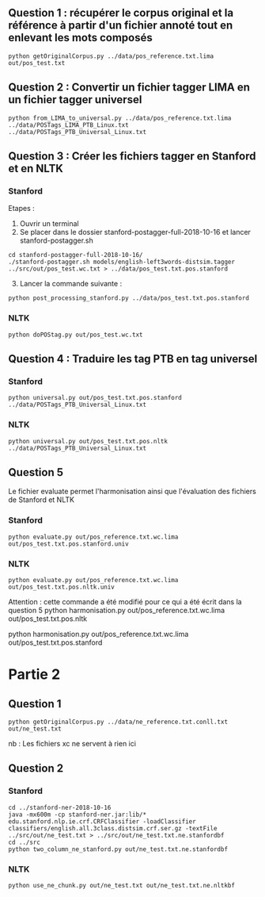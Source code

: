 ## Question 1 : récupérer le corpus original et la référence à partir d'un fichier annoté tout en enlevant les mots composés  
```
python getOriginalCorpus.py ../data/pos_reference.txt.lima out/pos_test.txt
```

## Question 2 : Convertir un fichier tagger LIMA en un fichier tagger universel
```
python from_LIMA_to_universal.py ../data/pos_reference.txt.lima ../data/POSTags_LIMA_PTB_Linux.txt ../data/POSTags_PTB_Universal_Linux.txt
```

## Question 3 : Créer les fichiers tagger en Stanford et en NLTK

### Stanford
Etapes :
1. Ouvrir un terminal
2. Se placer dans le dossier stanford-postagger-full-2018-10-16 et lancer stanford-postagger.sh
```
cd stanford-postagger-full-2018-10-16/
./stanford-postagger.sh models/english-left3words-distsim.tagger ../src/out/pos_test.wc.txt > ../data/pos_test.txt.pos.stanford
```
3. Lancer la commande suivante :
```
python post_processing_stanford.py ../data/pos_test.txt.pos.stanford
```

### NLTK

```
python doPOStag.py out/pos_test.wc.txt
```

## Question 4 : Traduire les tag PTB en tag universel
### Stanford
```
python universal.py out/pos_test.txt.pos.stanford ../data/POSTags_PTB_Universal_Linux.txt
```

### NLTK
```
python universal.py out/pos_test.txt.pos.nltk ../data/POSTags_PTB_Universal_Linux.txt
```

## Question 5
Le fichier evaluate permet l'harmonisation ainsi que l'évaluation des fichiers de Stanford et NLTK
### Stanford
```
python evaluate.py out/pos_reference.txt.wc.lima out/pos_test.txt.pos.stanford.univ
```

### NLTK
```
python evaluate.py out/pos_reference.txt.wc.lima out/pos_test.txt.pos.nltk.univ
```


Attention : cette commande a été modifié pour ce qui a été écrit dans la question 5
python harmonisation.py out/pos_reference.txt.wc.lima out/pos_test.txt.pos.nltk

python harmonisation.py out/pos_reference.txt.wc.lima out/pos_test.txt.pos.stanford


# Partie 2
## Question 1
```
python getOriginalCorpus.py ../data/ne_reference.txt.conll.txt out/ne_test.txt
```

nb : Les fichiers xc ne servent à rien ici

## Question 2
### Stanford
```
cd ../stanford-ner-2018-10-16
java -mx600m -cp stanford-ner.jar:lib/* edu.stanford.nlp.ie.crf.CRFClassifier -loadClassifier classifiers/english.all.3class.distsim.crf.ser.gz -textFile ../src/out/ne_test.txt > ../src/out/ne_test.txt.ne.stanfordbf
cd ../src
python two_column_ne_stanford.py out/ne_test.txt.ne.stanfordbf
```

### NLTK
```
python use_ne_chunk.py out/ne_test.txt out/ne_test.txt.ne.nltkbf
```